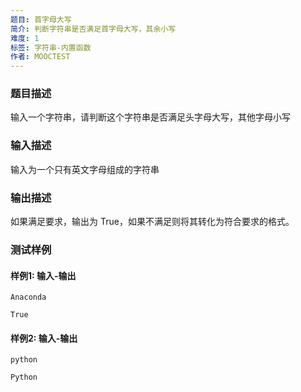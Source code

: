 ```yaml
---
题目: 首字母大写
简介: 判断字符串是否满足首字母大写，其余小写
难度: 1
标签: 字符串-内置函数
作者: MOOCTEST
---
```


### 题目描述

输入一个字符串，请判断这个字符串是否满足头字母大写，其他字母小写

### 输入描述

输入为一个只有英文字母组成的字符串

### 输出描述

如果满足要求，输出为 True，如果不满足则将其转化为符合要求的格式。

### 测试样例

#### 样例1: 输入-输出

```
Anaconda
```

```
True
```

#### 样例2: 输入-输出

```
python
```

```
Python
```

